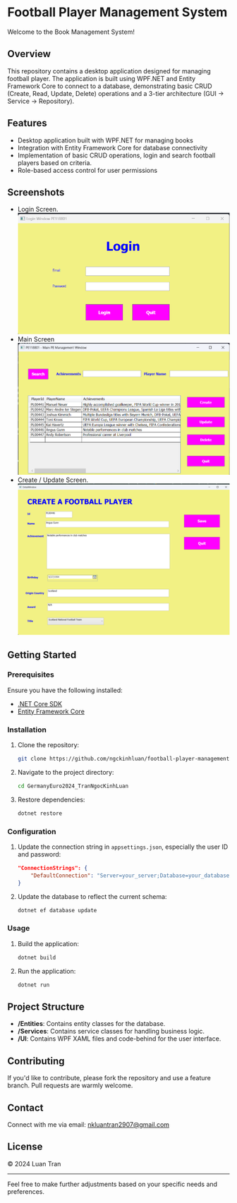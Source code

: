 # Football Player Management System

Welcome to the Book Management System!

## Overview

This repository contains a desktop application designed for managing football player. The application is built using WPF.NET and Entity Framework Core to connect to a database, demonstrating basic CRUD (Create, Read, Update, Delete) operations and a 3-tier architecture (GUI -> Service -> Repository).


## Features

- Desktop application built with WPF.NET for managing books
- Integration with Entity Framework Core for database connectivity
- Implementation of basic CRUD operations, login and search football players based on criteria.
- Role-based access control for user permissions

## Screenshots
- Login Screen.
![Image](./Screenshots/Screenshot%202024-08-27%20011524.png)
- Main Screen
![Image](./Screenshots/new.png)
- Create / Update Screen.
![Image](./Screenshots/Screenshot%202024-08-27%20012041.png)


## Getting Started

### Prerequisites

Ensure you have the following installed:

- [.NET Core SDK](https://dotnet.microsoft.com/download)
- [Entity Framework Core](https://docs.microsoft.com/en-us/ef/core/)

### Installation

1. Clone the repository:
    ```bash
    git clone https://github.com/ngckinhluan/football-player-management-pe-prn212
    ```
2. Navigate to the project directory:
    ```bash
    cd GermanyEuro2024_TranNgocKinhLuan
    ```
3. Restore dependencies:
    ```bash
    dotnet restore
    ```

### Configuration

1. Update the connection string in `appsettings.json`, especially the user ID and password:
    ```json
    "ConnectionStrings": {
        "DefaultConnection": "Server=your_server;Database=your_database;User Id=your_user_id;Password=your_password;"
    }
    ```
2. Update the database to reflect the current schema:
    ```bash
    dotnet ef database update
    ```

### Usage

1. Build the application:
    ```bash
    dotnet build
    ```
2. Run the application:
    ```bash
    dotnet run
    ```

## Project Structure

- **/Entities**: Contains entity classes for the database.
- **/Services**: Contains service classes for handling business logic.
- **/UI**: Contains WPF XAML files and code-behind for the user interface.

## Contributing

If you'd like to contribute, please fork the repository and use a feature branch. Pull requests are warmly welcome.

## Contact

Connect with me via email: [nkluantran2907@gmail.com](mailto:nkluantran2907@gmail.com)

## License

© 2024 Luan Tran

---

Feel free to make further adjustments based on your specific needs and preferences.
